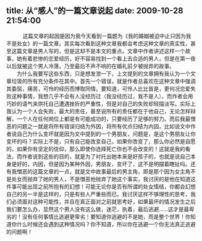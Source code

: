 title: 从“感人”的一篇文章说起
date: 2009-10-28 21:54:00
---

    　　这篇文章的起因是因为我今天看到一篇题为《我的婚姻被迫中止只因为我不是处女》的一篇文章。其实每次看到这种文章我都会考虑这种文章的真实性，甚至这篇文章是男人写的，但是这却不是本文的重点。文章中作者讲述这样一个故事，她有着悲惨的恋爱经历，好不容易找到一个看上去合适的男人，但是在第一夜以后就被这个男人冷落，乃至最后不声不响的在婚礼前夕被抛弃的故事。
    　　为什么我要写这些东西，只是想发泄一下，上文提到的文章拥有我认为一个文章垃圾的所有充分条件在其中。首先一个错误，就是作者总喜欢在这种文章中强调其委屈，痛苦，可怜的经历而博取同情。要知道，可怜人比比皆是，更何况恋爱失败这种事情，我想几乎不会有人没经历过（我没经历过，我不是人）。而作者会用巧妙的语气来烘托自己遭遇挫折的严重性，但是对自己的失败却轻描淡写。实际上我认为一个人会失败，最大的责任，甚至说所有的责任都在于他自己，无论怎样辩解，一个人在任何岗位上都是有可能成功的，只要经历了足够的努力。而后我最憎恶的问题之一就是将所有错误归结为外因，将所有优点归结为内因，比如说文中作者说自己为什么变坏就是因为文中提到的一个男朋友，问题是，是这个男朋友让你变坏的吗？实际上不是，只有自己能改变自己，如果你改变了，那么你必然是自愿的，如果你有坚定的信仰，那么即使你选择死亡你也不会改变的！这就是我的看法，而作者说到这些的目的，就是为了衬托出她本来是好孩子的，也就是说自己本身是好的，内因，但是因为某种外因，男朋友，变坏了，这不是明摆着瞎扯吗。还有我憎恶的这篇文章的一点，就是文中故事最后的男主角，即是那个因为女主角不是处女而抛弃了她的男人，不是憎恶他抛弃了她这个事实，我讨厌的是他在知道这件事可能出现之前所抱有的幻想！可能无论你是否有所谓的处女情结，你都会幻想自己的另一半是这样的，只是有些人严重些而已。我讨厌这样不够理性的思考，我们必须面对这种可能性，并且在真正面对之前就思考好，如果最坏的情况发生之后我们要怎么办，显然这个男人没有这么做，迷茫，执着，最后逃避……这才是最卑劣的！没有任何事情比逃避更卑劣！要知道你逃避的不是她，而是整个世界！你知道你什么时候还会遇到这种情况吗？你不知道，所以你在逃避一个你无法真正逃避的问题啊！